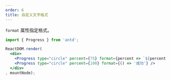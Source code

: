 ```yaml
---
order: 6
title: 自定义文字格式
---
```


`format` 属性指定格式。

````jsx
import { Progress } from 'antd';

ReactDOM.render(
  <div>
    <Progress type="circle" percent={75} format={percent => `${percent / 10.0}折`} />
    <Progress type="circle" percent={100} format={() => '成功'} />
  </div>
, mountNode);
````

<style>
.rubyx-progress-circle,
.rubyx-progress-line {
  margin-right: 8px;
  margin-bottom: 8px;
}
</style>
